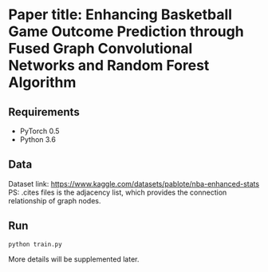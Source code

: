 Paper title: Enhancing Basketball Game Outcome Prediction through Fused Graph Convolutional Networks and Random Forest Algorithm
=================
## Requirements
  * PyTorch  0.5
  * Python  3.6

## Data
Dataset link: https://www.kaggle.com/datasets/pablote/nba-enhanced-stats
PS: .cites files is the adjacency list, which provides the connection relationship of graph nodes.

## Run

```python train.py```

More details will be supplemented later.